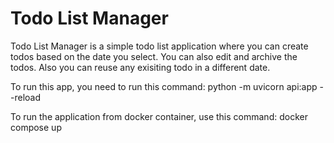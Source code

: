 <h1>Todo List Manager</h2>

Todo List Manager is a simple todo list application where you can create todos based on the date you select.
You can also edit and archive the todos. Also you can reuse any exisiting todo in a different date.

To run this app, you need to run this command:
python -m uvicorn api:app --reload

To run the application from docker container, use this command:
docker compose up
